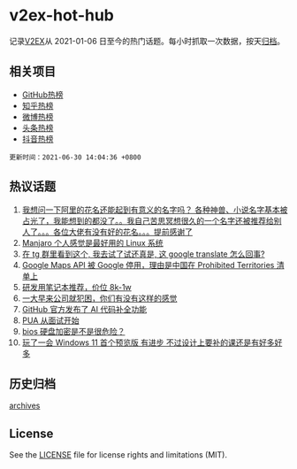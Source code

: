 # v2ex-hot-hub

 记录[V2EX](https://www.v2ex.com/)从 2021-01-06 日至今的热门话题。每小时抓取一次数据，按天[归档](archives)。
 
 ## 相关项目

- [GitHub热榜](https://github.com/snaildev/github-hot-hub)
- [知乎热榜](https://github.com/snaildev/zhihu-hot-hub)
- [微博热榜](https://github.com/snaildev/weibo-hot-hub)
- [头条热榜](https://github.com/snaildev/toutiao-hot-hub)
- [抖音热榜](https://github.com/snaildev/douyin-hot-hub)


 `更新时间：2021-06-30 14:04:36 +0800`

## 热议话题

1. [我想问一下阿里的花名还能起到有意义的名字吗？ 各种神兽、小说名字基本被占光了，我能想到的都没了。。我自己苦思冥想很久的一个名字还被推荐给别人了。。。各位大佬有没有好的花名。。。提前感谢了](https://www.v2ex.com/t/786614)
1. [Manjaro 个人感觉是最好用的 Linux 系统](https://www.v2ex.com/t/786502)
1. [在 tg 群里看到这个, 我去试了试还真是, 这 google translate 怎么回事?](https://www.v2ex.com/t/786484)
1. [Google Maps API 被 Google 停用，理由是中国在 Prohibited Territories 清单上](https://www.v2ex.com/t/786548)
1. [研发用笔记本推荐，价位 8k-1w](https://www.v2ex.com/t/786500)
1. [一大早来公司就犯困，你们有没有这样的感觉](https://www.v2ex.com/t/786593)
1. [GitHub 官方发布了 AI 代码补全功能](https://www.v2ex.com/t/786567)
1. [PUA 从面试开始](https://www.v2ex.com/t/786576)
1. [bios 硬盘加密是不是很危险？](https://www.v2ex.com/t/786589)
1. [玩了一会 Windows 11 首个预览版 有进步 不过设计上要补的课还是有好多好多](https://www.v2ex.com/t/786506)

## 历史归档

[archives](archives)

## License

See the [LICENSE](LICENSE) file for license rights and limitations (MIT).
